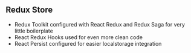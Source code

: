 ## Redux Store

- Redux Toolkit configured with React Redux and Redux Saga for very little boilerplate
- React Redux Hooks used for even more clean code
- React Persist configured for easier localstorage integration
